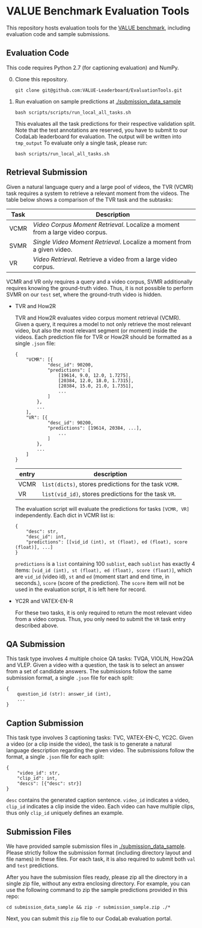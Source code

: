 # VALUE Benchmark Evaluation Tools 

This repository hosts evaluation tools for the [VALUE benchmark](https://value-leaderboard.github.io), including evaluation code and sample submissions.


## Evaluation Code

This code requires Python 2.7 (for captioning evaluation) and NumPy.

0. Clone this repository.
    ```
    git clone git@github.com:VALUE-Leaderboard/EvaluationTools.git
    ```

1. Run evaluation on sample predictions at [./submission_data_sample](./submission_data_sample)
    ```
    bash scripts/scripts/run_local_all_tasks.sh
    ```
    This evaluates all the task predictions for their respective validation split. Note that the test annotations are reserved, you have to submit to our CodaLab leaderboard for evaluation. The output will be written into `tmp_output` To evaluate only a single task, please run:
    ```
    bash scripts/run_local_all_tasks.sh
    ```


## Retrieval Submission

Given a natural language query and a large pool of videos,
the TVR (VCMR) task requires a system to retrieve a relevant moment from the videos.
The table below shows a comparison of the TVR task and the subtasks: 

| Task | Description |
| --- | --- | 
| VCMR | *Video Corpus Moment Retrieval*. Localize a moment from a large video corpus. |
| SVMR | *Single Video Moment Retrieval*. Localize a moment from a given video. |
| VR | *Video Retrieval*. Retrieve a video from a large video corpus. |

VCMR and VR only requires a query and a video corpus, SVMR additionally requires knowing the ground-truth video. 
Thus, it is not possible to perform SVMR on our `test` set, where the ground-truth video is hidden. 


- TVR and How2R

    TVR and How2R evaluates video corpus moment retrieval (VCMR). Given a query, it requires a model to not only retrieve the most relevant video, but also the most relevant segment (or moment) inside the videos. Each prediction file for TVR or How2R should be formatted as a single `.json` file:
    ```
    {
        "VCMR": [{
                "desc_id": 90200,
                "predictions": [
                    [19614, 9.0, 12.0, 1.7275],
                    [20384, 12.0, 18.0, 1.7315],
                    [20384, 15.0, 21.0, 1.7351],
                    ...
                ]
            },
            ...
        ],
        "VR": [{
                "desc_id": 90200,
                "predictions": [19614, 20384, ...],
                    ...
                ]
            },
            ...
        ]
    }
    ```
    | entry | description |
    | --- | ----|
    | VCMR | `list(dicts)`, stores predictions for the task `VCMR`. | 
    | VR | `list(vid_id)`, stores predictions for the task `VR`. | 

    The evaluation script will evaluate the predictions for tasks `[VCMR, VR]` independently.
    Each dict in VCMR list is:
    ```
    {
        "desc": str,
        "desc_id": int,
        "predictions": [[vid_id (int), st (float), ed (float), score (float)], ...]
    }
    ```
    `predictions` is a `list` containing 100 `sublist`, each `sublist` has exactly 4 items: 
    `[vid_id (int), st (float), ed (float), score (float)]`,
    which are `vid_id` (video id), `st` and `ed` (moment start and end time, in seconds.), `score` (score of the prediction). 
    The `score` item will not be used in the evaluation script, it is left here for record. 
    
- YC2R and VATEX-EN-R
    
    For these two tasks, it is only required to return the most relevant video from a video corpus. Thus, you only need to submit the `VR` task entry described above.


## QA Submission

This task type involves 4 multiple choice QA tasks: TVQA, VIOLIN, How2QA and VLEP. Given a video with a question, the task is to select an answer from a set of candidate answers. The submissions follow the same submission format, a single `.json` file for each split:

```
{
    question_id (str): answer_id (int), 
    ...
}
```



## Caption Submission

This task type involves 3 captioning tasks: TVC, VATEX-EN-C, YC2C. Given a video (or a clip inside the video), the task is to generate a natural language description regarding the given video. The submissions follow the format, a single `.json` file for each split:

```
{
    "video_id": str, 
    "clip_id": int, 
    "descs": [{"desc": str}]
}
```

`desc` contains the generated caption sentence. `video_id` indicates a video, `clip_id` indicates a clip inside the video.  Each video can have multiple clips, thus only `clip_id` uniquely defines an example. 


## Submission Files

We have provided sample submission files in [./submission_data_sample](./submission_data_sample). Please strictly follow the submission format (including directory layout and file names) in these files. For each task, it is also required to submit both `val` and `test` predictions. 

After you have the submission files ready, please zip all the directory in a single zip file, without any extra enclosing directory. For example, you can use the following command to zip the sample predictions provided in this repo:
```
cd submission_data_sample && zip -r submission_sample.zip ./*
```
Next, you can submit this `zip` file to our CodaLab evaluation portal.
